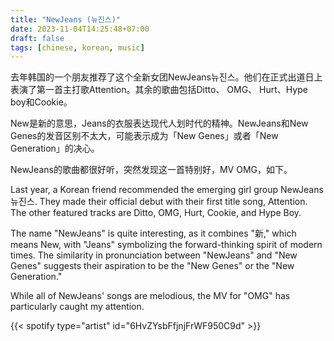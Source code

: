 ```yaml
---
title: "NewJeans (뉴진스)"
date: 2023-11-04T14:25:48+07:00
draft: false
tags: [chinese, korean, music]
---
```


去年韩国的一个朋友推荐了这个全新女团NewJeans뉴진스。他们在正式出道日上表演了第一首主打歌Attention。其余的歌曲包括Ditto、 OMG、 Hurt、Hype boy和Cookie。

New是新的意思，Jeans的衣服表达现代人划时代的精神。NewJeans和New Genes的发音区别不太大，可能表示成为「New Genes」或者「New Generation」的决心。

NewJeans的歌曲都很好听，突然发现这一首特别好，MV OMG，如下。

Last year, a Korean friend recommended the emerging girl group NewJeans 뉴진스. They made their official debut with their first title song, Attention. The other featured tracks are Ditto, OMG, Hurt, Cookie, and Hype Boy.

The name "NewJeans" is quite interesting, as it combines "新," which means New, with "Jeans" symbolizing the forward-thinking spirit of modern times. The similarity in pronunciation between "NewJeans" and "New Genes" suggests their aspiration to be the "New Genes" or the "New Generation."

While all of NewJeans' songs are melodious, the MV for "OMG" has particularly caught my attention.

{{< spotify type="artist" id="6HvZYsbFfjnjFrWF950C9d" >}}
